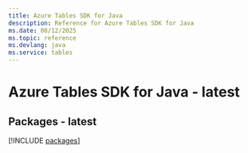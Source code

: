 ```yaml
---
title: Azure Tables SDK for Java
description: Reference for Azure Tables SDK for Java
ms.date: 08/12/2025
ms.topic: reference
ms.devlang: java
ms.service: tables
---
```

# Azure Tables SDK for Java - latest
## Packages - latest
[!INCLUDE [packages](tables-index.md)]